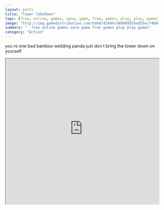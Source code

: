 ```yaml
---
layout: posts
title: "Tower Takedown"
tags: [free, online, games, oyna, game, free, games, play, play, games]
image: "http://img.gamedistribution.com/bde0f42404cd40989555ed55ec7460cd.jpg"
summary: "  free online games oyna game free games play play games"
category: "Action"
---
```


you re one bad bamboo weilding panda just don t bring the tower down on yourself

<iframe width="100%" height="480px;" src="http://html5.gamedistribution.com/bde0f42404cd40989555ed55ec7460cd/"></iframe>